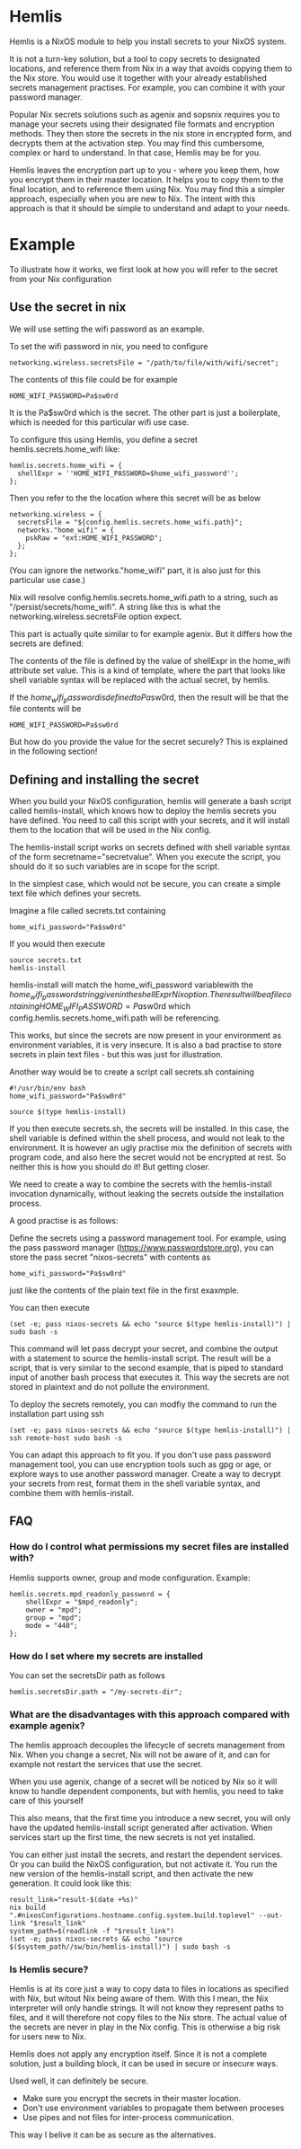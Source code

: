 # Hemlis

Hemlis is a NixOS module to help you install secrets to your NixOS system.

It is not a turn-key solution, but a tool to copy secrets to designated locations, and reference them from Nix in a way that avoids copying them to the Nix store. You would use it together with your already established secrets management practises. For example, you can combine it with your password manager.

Popular Nix secrets solutions such as agenix and sopsnix requires you to manage your secrets using their designated file formats and encryption methods. They then store the secrets in the nix store in encrypted form, and decrypts them at the activation step. You may find this cumbersome, complex or hard to understand. In that case, Hemlis may be for you. 

Hemlis leaves the encryption part up to you - where you keep them, how you encrypt them in their master location. It helps you to copy them to the final location, and to reference them using Nix. You may find this a simpler approach, especially when you are new to Nix. The intent with this approach is that it should be simple to understand and adapt to your needs.

# Example

To illustrate how it works, we first look at how you will refer to the secret from your Nix configuration

## Use the secret in nix
We will use setting the wifi password as an example.

To set the wifi password in nix, you need to configure

    networking.wireless.secretsFile = "/path/to/file/with/wifi/secret";

The contents of this file could be for example

    HOME_WIFI_PASSWORD=Pa$sw0rd

It is the Pa$sw0rd which is the secret. The other part is just a boilerplate, which is needed for this particular wifi use case. 

To configure this using Hemlis, you define a secret hemlis.secrets.home_wifi like:

    hemlis.secrets.home_wifi = {
      shellExpr = ''HOME_WIFI_PASSWORD=$home_wifi_password'';
    };

Then you refer to the the location  where this secret will be as below

    networking.wireless = {
      secretsFile = "${config.hemlis.secrets.home_wifi.path}";
      networks."home_wifi" = {
        pskRaw = "ext:HOME_WIFI_PASSWORD";
      };
    };

(You can ignore the networks."home_wifi" part, it is also just for this particular use case.)

Nix will resolve config.hemlis.secrets.home_wifi.path to a string, such as "/persist/secrets/home_wifi". A string like this is what the networking.wireless.secretsFile option expect. 

This part is actually quite similar to for example agenix. But it differs how the secrets are defined:

The contents of the file is defined by the value of shellExpr in the home_wifi attribute set value. This is a kind of template, where the part that looks like shell variable syntax will be replaced with the actual secret, by hemlis. 

If the $home_wifi_password is defined to Pa$sw0rd, then the result will be that the file contents will be 

    HOME_WIFI_PASSWORD=Pa$sw0rd

But how do you provide the value for the secret securely? This is explained in the following section!

## Defining and installing the secret

When you build your NixOS configuration, hemlis will generate a bash script called hemlis-install, which knows how to deploy the hemlis secrets you have defined. You need to call this script with your secrets, and it will install them to the location that will be used in the Nix config. 

The hemlis-install script works on secrets defined with shell variable syntax of the form secretname="secretvalue". When you execute the script, you should do it so such variables are in scope for the script.

In the simplest case, which would not be secure, you can create a simple text file which defines your secrets.

Imagine a file called secrets.txt containing

    home_wifi_password="Pa$sw0rd"

If you would then execute

    source secrets.txt
    hemlis-install

hemlis-install will match the home_wifi_password variablewith the $home_wifi_password string given in the shellExpr Nix option. The result will be a file containing HOME_WIFI_PASSWORD=Pa$sw0rd which config.hemlis.secrets.home_wifi.path will be referencing.

This works, but since the secrets are now present in your environment as environment variables, it is very insecure. It is also a bad practise to store secrets in plain text files - but this was just for illustration. 

Another way would be to create a script call secrets.sh containing

    #!/usr/bin/env bash
    home_wifi_password="Pa$sw0rd"

    source $(type hemlis-install)

If you then execute secrets.sh, the secrets will be installed. In this case, the shell variable is defined within the shell process, and would not leak to the environment. It is however an ugly practise mix the definition of secrets with program code, and also here the secret would not be encrypted at rest. So neither this is how you should do it! But getting closer. 

We need to create a way to combine the secrets with the hemlis-install invocation dynamically, without leaking the secrets outside the installation process. 

A good practise is as follows:

Define the secrets using a password management tool. For example, using the pass password manager (https://www.passwordstore.org), you can store the pass secret "nixos-secrets" with contents as  

    home_wifi_password="Pa$sw0rd"

just like the contents of the plain text file in the first exaxmple. 

You can then execute

    (set -e; pass nixos-secrets && echo "source $(type hemlis-install)") | sudo bash -s

This command will let pass decrypt your secret, and combine the output with a statement to source the hemlis-install script. The result will be a script, that is very similar to the second example, that is piped to standard input of another bash process that executes it. This way the secrets are not stored in plaintext and do not pollute the environment. 

To deploy the secrets remotely, you can modfiy the command to run the installation part using ssh  

    (set -e; pass nixos-secrets && echo "source $(type hemlis-install)") | ssh remote-host sudo bash -s

You can adapt this approach to fit you. If you don't use pass password management tool, you can use encryption tools such as gpg or age, or explore ways to use another password manager. Create a way to decrypt your secrets from rest, format them in the shell variable syntax, and combine them with hemlis-install. 

## FAQ

### How do I control what permissions my secret files are installed with?

Hemlis supports owner, group and mode configuration. Example: 

    hemlis.secrets.mpd_readonly_password = {
        shellExpr = "$mpd_readonly";
        owner = "mpd";
        group = "mpd";
        mode = "440";
    };

### How do I set where my secrets are installed

You can set the secretsDir path as follows
    
    hemlis.secretsDir.path = "/my-secrets-dir";

### What are the disadvantages with this approach compared with example agenix?

The hemlis approach decouples the lifecycle of secrets management from Nix. When you change a secret, Nix will not be aware of it, and can for example not restart the services that use the secret. 

When you use agenix, change of a secret will be noticed by Nix so it will know to handle dependent components, but with hemlis, you need to take care of this yourself

This also means, that the first time you introduce a new secret, you will only have the updated hemlis-install script generated after activation. When services start up the first time, the new secrets is not yet installed.

You can either just install the secrets, and restart the dependent services. Or you can build the NixOS configuration, but not activate it. You run the new version of the hemlis-install script, and then activate the new generation. It could look like this:

    result_link="result-$(date +%s)"
    nix build ".#nixosConfigurations.hostname.config.system.build.toplevel" --out-link "$result_link"
    system_path=$(readlink -f "$result_link")
    (set -e; pass nixos-secrets && echo "source $($system_path//sw/bin/hemlis-install)") | sudo bash -s


### Is Hemlis secure?

Hemlis is at its core just a way to copy data to files in locations as specified with Nix, but witout Nix being aware of them. With this I mean, the Nix interpreter will only handle strings. It will not know they represent paths to files, and it will therefore not copy files to the Nix store. The actual value of the secrets are never in play in the Nix config. This is otherwise a big risk for users new to Nix. 

Hemlis does not apply any encryption itself. Since it is not a complete solution, just a building block, it can be used in secure or insecure ways.

Used well, it can definitely be secure.

- Make sure you encrypt the secrets in their master location.
- Don't use environment variables to propagate them between proceses
- Use pipes and not files for inter-process communication. 

This way I belive it can be as secure as the alternatives.